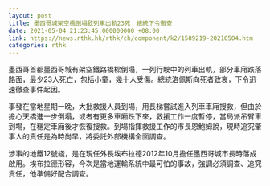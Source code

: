 ```yaml
---
layout: post
title: 墨西哥城架空橋倒塌致列車出軌23死　總統下令徹查
date: 2021-05-04 21:23:45.000000000 +08:00
link: https://news.rthk.hk/rthk/ch/component/k2/1589219-20210504.htm
categories: rthk
---
```


墨西哥首都墨西哥城有架空鐵路橋樑倒塌，一列行駛中的列車出軌，部分車廂跌落路面，最少23人死亡，包括小童，幾十人受傷。總統洛佩斯向死者致哀，下令迅速徹查事件起因。

事發在當地星期一晚，大批救援人員到場，用長梯嘗試進入列車車廂搜救，但由於擔心天橋進一步倒塌，或者有更多車廂跌下來，救援工作一度暫停，當局派吊臂車到場，在穩定車廂後才恢復搜救。到場指揮救援工作的市長恩鮑姆說，現時追究肇事人的責任是為時尚早，將委託外部機構全面調查。

涉事的地鐵12號綫，是在現任外長埃布拉德2012年10月擔任墨西哥城市長時落成啟用。埃布拉德形容，今次是當地運輸系統中最可怕的事故，強調必須調查、追究責任，他準備好配合調查。
